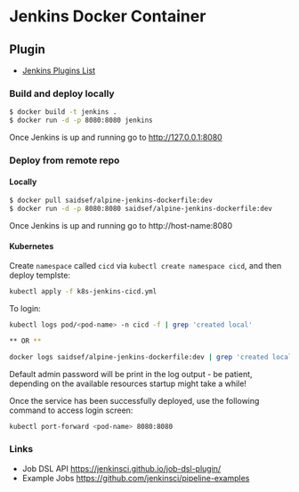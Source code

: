 # Jenkins Docker Container

## Plugin
 - [Jenkins Plugins List](files/plugins.txt)

### Build and deploy locally
```bash
$ docker build -t jenkins .
$ docker run -d -p 8080:8080 jenkins
```
Once Jenkins is up and running go to http://127.0.0.1:8080

### Deploy from remote repo

#### Locally
```bash
$ docker pull saidsef/alpine-jenkins-dockerfile:dev
$ docker run -d -p 8080:8080 saidsef/alpine-jenkins-dockerfile:dev
```
Once Jenkins is up and running go to http://host-name:8080

#### Kubernetes

Create `namespace` called `cicd` via `kubectl create namespace cicd`, and then deploy templste:

```bash
kubectl apply -f k8s-jenkins-cicd.yml
```

To login:
```bash
kubectl logs pod/<pod-name> -n cicd -f | grep 'created local'

** OR **

docker logs saidsef/alpine-jenkins-dockerfile:dev | grep 'created local'
```
Default admin password will be print in the log output - be patient, depending on the available resources startup might take a while!

Once the service has been successfully deployed, use the following command to access login screen:

```bash
kubectl port-forward <pod-name> 8080:8080
```

### Links

- Job DSL API https://jenkinsci.github.io/job-dsl-plugin/
- Example Jobs https://github.com/jenkinsci/pipeline-examples
